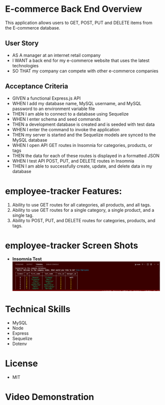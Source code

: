 # E-commerce Back End Overview

This application allows users to GET, POST, PUT and DELETE items from the E-commerce database.

## User Story

- AS A manager at an internet retail company
- I WANT a back end for my e-commerce website that uses the latest technologies
- SO THAT my company can compete with other e-commerce companies

## Acceptance Criteria

- GIVEN a functional Express.js API
- WHEN I add my database name, MySQL username, and MySQL password to an environment variable file
- THEN I am able to connect to a database using Sequelize
- WHEN I enter schema and seed commands
- THEN a development database is created and is seeded with test data
- WHEN I enter the command to invoke the application
- THEN my server is started and the Sequelize models are synced to the MySQL database
- WHEN I open API GET routes in Insomnia for categories, products, or tags
- THEN the data for each of these routes is displayed in a formatted JSON
- WHEN I test API POST, PUT, and DELETE routes in Insomnia
- THEN I am able to successfully create, update, and delete data in my database

# employee-tracker Features:

1. Ability to use GET routes for all categories, all products, and all tags.
2. Ability to use GET routes for a single category, a single product, and a single tag.
3. Ability to POST, PUT, and DELETE routes for categories, products, and tags.

# employee-tracker Screen Shots

- **Insomnia Test**
  ![Insomnia Test](https://github.com/Ldeguzman9/employee-tracker/blob/main/assets/images/employee%20names.png?raw=true)

# Technical Skills

- MySQL
- Node
- Express
- Sequelize
- Dotenv

# License

- MIT

# Video Demonstration
